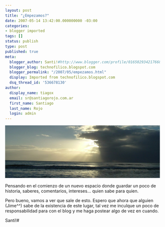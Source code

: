 ```yaml
---
layout: post
title: "¿Empezamos?"
date: 2007-05-14 13:42:00.000000000 -03:00
categories:
- blogger imported
tags: []
status: publish
type: post
published: true
meta:
  blogger_author: Santi!#http://www.blogger.com/profile/01650293421766836055noreply@blogger.com
  blogger_blog: technofilico.blogspot.com
  blogger_permalink: "/2007/05/empezamos.html"
  display: Imported from technofilico.blogspot.com
  dsq_thread_id: '536678130'
author:
  display_name: tiagox
  email: sr@santiagorojo.com.ar
  first_name: Santiago
  last_name: Rojo
  login: admin
---
```

![](/assets/horizonte.jpg)

Pensando en el comienzo de un nuevo espacio donde guardar un poco de historia,
saberes, comentarios, intereses... quien sabe para quien.

Pero bueno, vamos a ver que sale de esto. Espero que ahora que alguien (Jime^^)
sabe de la existencia de este lugar, tal vez me inculque un poco de
responsabilidad para con el blog y me haga postear algo de vez en cuando.

Santi!#

